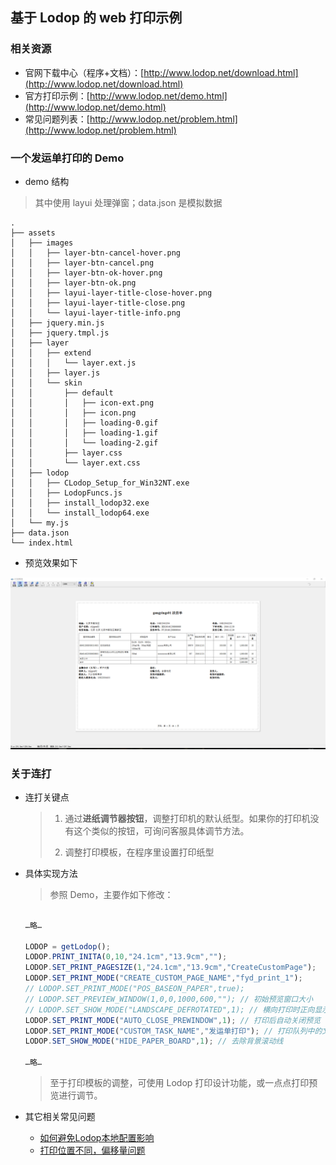 基于 Lodop 的 web 打印示例
---

### 相关资源

+ 官网下载中心（程序+文档）：[http://www.lodop.net/download.html](http://www.lodop.net/download.html)
+ 官方打印示例：[http://www.lodop.net/demo.html](http://www.lodop.net/demo.html)
+ 常见问题列表：[http://www.lodop.net/problem.html](http://www.lodop.net/problem.html)

### 一个发运单打印的 Demo

+ demo 结构

> 其中使用 layui 处理弹窗；data.json 是模拟数据

```
.
├── assets
│   ├── images
│   │   ├── layer-btn-cancel-hover.png
│   │   ├── layer-btn-cancel.png
│   │   ├── layer-btn-ok-hover.png
│   │   ├── layer-btn-ok.png
│   │   ├── layui-layer-title-close-hover.png
│   │   ├── layui-layer-title-close.png
│   │   └── layui-layer-title-info.png
│   ├── jquery.min.js
│   ├── jquery.tmpl.js
│   ├── layer
│   │   ├── extend
│   │   │   └── layer.ext.js
│   │   ├── layer.js
│   │   └── skin
│   │       ├── default
│   │       │   ├── icon-ext.png
│   │       │   ├── icon.png
│   │       │   ├── loading-0.gif
│   │       │   ├── loading-1.gif
│   │       │   └── loading-2.gif
│   │       ├── layer.css
│   │       └── layer.ext.css
│   ├── lodop
│   │   ├── CLodop_Setup_for_Win32NT.exe
│   │   ├── LodopFuncs.js
│   │   ├── install_lodop32.exe
│   │   └── install_lodop64.exe
│   └── my.js
├── data.json
└── index.html
```


+ 预览效果如下

![预览图片）](./screenhot.png)


### 关于连打

- 连打关键点

  > 1. 通过**进纸调节器按钮**，调整打印机的默认纸型。如果你的打印机没有这个类似的按钮，可询问客服具体调节方法。
  >
  > 2. 调整打印模板，在程序里设置打印纸型 

- 具体实现方法
    
    > 参照 Demo，主要作如下修改：

    ```JavaScript

    …略…

    LODOP = getLodop();
    LODOP.PRINT_INITA(0,10,"24.1cm","13.9cm","");
    LODOP.SET_PRINT_PAGESIZE(1,"24.1cm","13.9cm","CreateCustomPage");
    LODOP.SET_PRINT_MODE("CREATE_CUSTOM_PAGE_NAME","fyd_print_1");
    // LODOP.SET_PRINT_MODE("POS_BASEON_PAPER",true);
    // LODOP.SET_PREVIEW_WINDOW(1,0,0,1000,600,""); // 初始预览窗口大小
    // LODOP.SET_SHOW_MODE("LANDSCAPE_DEFROTATED",1); // 横向打印时正向显示
    LODOP.SET_PRINT_MODE("AUTO_CLOSE_PREWINDOW",1); // 打印后自动关闭预览
    LODOP.SET_PRINT_MODE("CUSTOM_TASK_NAME","发运单打印"); // 打印队列中的文档名
    LODOP.SET_SHOW_MODE("HIDE_PAPER_BOARD",1); // 去除背景滚动线

    …略…

    ```

    > 至于打印模板的调整，可使用 Lodop 打印设计功能，或一点点打印预览进行调节。

- 其它相关常见问题
  - [如何避免Lodop本地配置影响](http://www.c-lodop.com/faq/pp9.html)
  - [打印位置不同，偏移量问题](http://www.c-lodop.com/faq/pp17.html)
